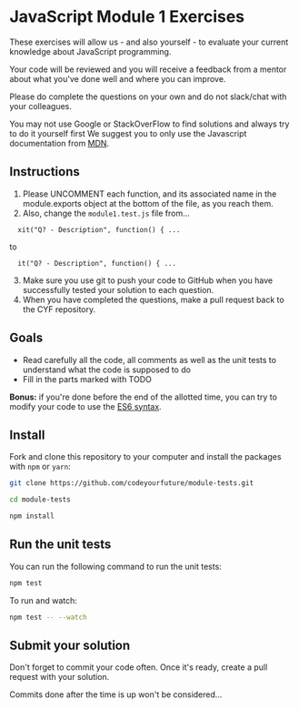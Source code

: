 # JavaScript Module 1 Exercises

These exercises will allow us - and also yourself - to evaluate your current knowledge about JavaScript programming.

Your code will be reviewed and you will receive a feedback from a mentor about what you've done well and where you can improve.

Please do complete the questions on your own and do not slack/chat with your colleagues.

You may not use Google or StackOverFlow to find solutions and always try to do it yourself first
We suggest you to only use the Javascript documentation from [MDN](https://developer.mozilla.org/en-US/docs/Web/JavaScript/Guide).

## Instructions

1. Please UNCOMMENT each function, and its associated name in the module.exports object at the bottom of the file, as you reach them.
2. Also, change the `module1.test.js` file from...


```
  xit("Q? - Description", function() { ...
```

to

```
  it("Q? - Description", function() { ...
```

3. Make sure you use git to push your code to GitHub when you have successfully tested your solution to each question.
4. When you have completed the questions, make a pull request back to the CYF repository.

## Goals

* Read carefully all the code, all comments as well as the unit tests to understand what the code is supposed to do
* Fill in the parts marked with TODO

**Bonus:** if you're done before the end of the allotted time, you can try to modify your code to use the [ES6 syntax](https://babeljs.io/learn-es2015/).

## Install

Fork and clone this repository to your computer and install the packages with `npm` or `yarn`:

```sh
git clone https://github.com/codeyourfuture/module-tests.git

cd module-tests

npm install
```

## Run the unit tests

You can run the following command to run the unit tests:

```sh
npm test
```

To run and watch:

```sh
npm test -- --watch
```

## Submit your solution

Don't forget to commit your code often. Once it's ready, create a pull request with your solution.

Commits done after the time is up won't be considered...
